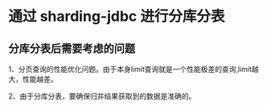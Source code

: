 # 通过 sharding-jdbc 进行分库分表


## 分库分表后需要考虑的问题

 1、分页查询的性能优化问题。由于本身limit查询就是一个性能极差的查询,limit越大，性能越差。</p>
 2、由于分库分表，要确保归并结果获取到的数据是准确的。
